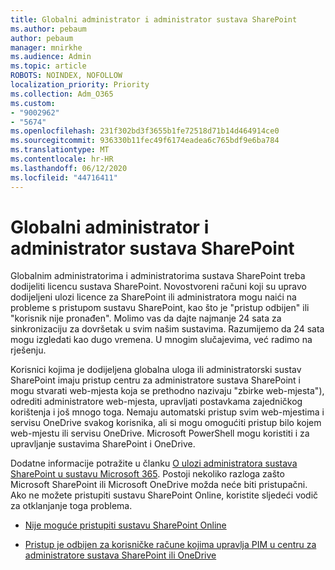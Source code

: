 ```yaml
---
title: Globalni administrator i administrator sustava SharePoint
ms.author: pebaum
author: pebaum
manager: mnirkhe
ms.audience: Admin
ms.topic: article
ROBOTS: NOINDEX, NOFOLLOW
localization_priority: Priority
ms.collection: Adm_O365
ms.custom:
- "9002962"
- "5674"
ms.openlocfilehash: 231f302bd3f3655b1fe72518d71b14d464914ce0
ms.sourcegitcommit: 936330b11fec49f6174eadea6c765bdf9e6ba784
ms.translationtype: MT
ms.contentlocale: hr-HR
ms.lasthandoff: 06/12/2020
ms.locfileid: "44716411"
---
```

# <a name="global-and-sharepoint-admin"></a>Globalni administrator i administrator sustava SharePoint

Globalnim administratorima i administratorima sustava SharePoint treba dodijeliti licencu sustava SharePoint. Novostvoreni računi koji su upravo dodijeljeni ulozi licence za SharePoint ili administratora mogu naići na probleme s pristupom sustavu SharePoint, kao što je "pristup odbijen" ili "korisnik nije pronađen". Molimo vas da dajte najmanje 24 sata za sinkronizaciju za dovršetak u svim našim sustavima. Razumijemo da 24 sata mogu izgledati kao dugo vremena. U mnogim slučajevima, već radimo na rješenju.

Korisnici kojima je dodijeljena globalna uloga ili administratorski sustav SharePoint imaju pristup centru za administratore sustava SharePoint i mogu stvarati web-mjesta koja se prethodno nazivaju "zbirke web-mjesta"), odrediti administratore web-mjesta, upravljati postavkama zajedničkog korištenja i još mnogo toga. Nemaju automatski pristup svim web-mjestima i servisu OneDrive svakog korisnika, ali si mogu omogućiti pristup bilo kojem web-mjestu ili servisu OneDrive. Microsoft PowerShell mogu koristiti i za upravljanje sustavima SharePoint i OneDrive.

Dodatne informacije potražite u članku [O ulozi administratora sustava SharePoint u sustavu Microsoft 365](https://docs.microsoft.com/sharepoint/sharepoint-admin-role).
Postoji nekoliko razloga zašto Microsoft SharePoint ili Microsoft OneDrive možda neće biti pristupačni. Ako ne možete pristupiti sustavu SharePoint Online, koristite sljedeći vodič za otklanjanje toga problema.

- [Nije moguće pristupiti sustavu SharePoint Online](https://docs.microsoft.com/sharepoint/troubleshoot/sharing-and-permissions/sharepoint-online-inaccessible)

- [Pristup je odbijen za korisničke račune kojima upravlja PIM u centru za administratore sustava SharePoint ili OneDrive](https://docs.microsoft.com/sharepoint/troubleshoot/administration/access-denied-to-pim-user-accounts)